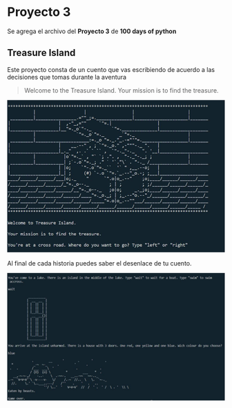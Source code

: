 # Proyecto 3
Se agrega el archivo del **Proyecto 3** de **100 days of python**

## Treasure Island

Este proyecto consta de un cuento que vas escribiendo de acuerdo a las decisiones que tomas durante la aventura

> Welcome to the Treasure Island. Your mission is to find the treasure.

![Imagen de la consola al ejecutar el programa](day_3/images/treasure_island.JPG)

Al final de cada historia puedes saber el desenlace de tu cuento.

![Imagen de la consola al ejecutar el programa](day_3/images/final.JPG)